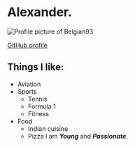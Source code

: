   # Alexander.
![Profile picture of Belgian93](https://avatars0.githubusercontent.com/u/3646242?s=460&v=4)

[GitHub profile](https://github.com/Belgian93)
## Things I like:
* Aviation
* Sports
  * Tennis
  * Formula 1
  * Fitness
* Food
  * Indian cuisine
  * Pizza 
I am _**Young**_ and ***Passionate***.
